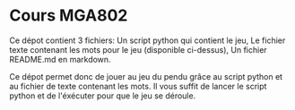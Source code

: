 # Cours MGA802

Ce dépot contient 3 fichiers: 
Un script python qui contient le jeu,
Le fichier texte contenant les mots pour le jeu (disponible ci-dessus),
Un fichier README.md en markdown.

Ce dépot permet donc de jouer au jeu du pendu grâce au script python et au fichier de texte contenant les mots.
Il vous suffit de lancer le script python et de l'éxécuter pour que le jeu se déroule.
 
